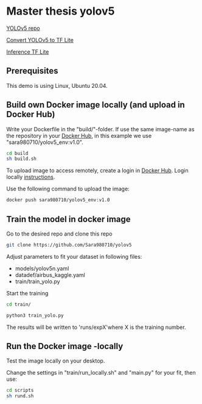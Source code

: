# Master thesis yolov5

[YOLOv5 repo](https://github.com/ultralytics/yolov5)

[Convert YOLOv5 to TF Lite](https://www.codeproject.com/Articles/5293077/Converting-YOLOv5-PyTorch-Model-Weights-to-TensorF)

[Inference TF Lite](https://www.tensorflow.org/lite/guide/inference)

## Prerequisites
This demo is using Linux, Ubuntu 20.04.

## Build own Docker image locally (and upload in Docker Hub)
Write your Dockerfile in the "build/"-folder. If use the same image-name as the repository in your [Docker Hub](https://hub.docker.com/), in this example we use "sara980710/yolov5_env:v1.0". 
````bash
cd build
sh build.sh
````
To upload image to access remotely, create a login in [Docker Hub](https://hub.docker.com/). 
Login locally [instructions](https://docs.docker.com/engine/reference/commandline/login/).

Use the following command to upload the image:
````bash
docker push sara980710/yolov5_env:v1.0
````

## Train the model in docker image
Go to the desired repo and clone this repo
````bash
git clone https://github.com/Sara980710/yolov5
````
Adjust parameters to fit your dataset in following files:
* models/yolov5n.yaml
* datadef/airbus_kaggle.yaml
* train/train_yolo.py

Start the training
````bash
cd train/
````
````bash
python3 train_yolo.py
````
The results will be written to 'runs/expX'where X is the training number. 

## Run the Docker image -locally
Test the image locally on your desktop. 

Change the settings in "train/run_locally.sh" and "main.py" for your fit, then use:

````bash
cd scripts
sh rund.sh
````
